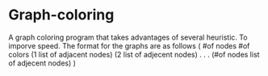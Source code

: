 # Graph-coloring
A graph coloring program that takes advantages of several heuristic. To imporve speed.
The format for the graphs are as follows
( #of nodes #of colors
(1 list of adjacent nodes)
(2 list of adjecent nodes)
.
.
.
(#of nodes list of adjecent nodes)
)
